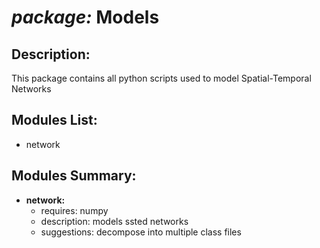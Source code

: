 # *package:* Models

## Description:
This package contains all python scripts used to model Spatial-Temporal Networks

## Modules List:
- network

## Modules Summary:
 - **network:**
    + requires: numpy 
    + description: models ssted networks  
    + suggestions: decompose into multiple class files 











